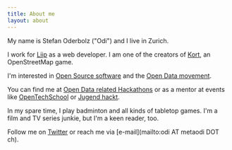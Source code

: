 ```yaml
---
title: About me
layout: about
---
```


My name is Stefan Oderbolz ("Odi") and I live in Zurich.

I work for [Liip](http://www.liip.ch/) as a web developer. I am one of the creators of [Kort](http://www.kort.ch/), an OpenStreetMap game.

I'm interested in [Open Source software](http://github.com/metaodi) and the [Open Data movement](http://www.opendata.ch/).

You can find me at [Open Data related Hackathons](https://make.opendata.ch/) or as a mentor at events like [OpenTechSchool](http://www.opentechschool.org/) or [Jugend hackt](https://jugendhackt.ch).

In my spare time, I play badminton and all kinds of tabletop games. I'm a film and TV series junkie, but I'm a keen reader, too.

Follow me on [Twitter](http://twitter.com/odi) or reach me via [e-mail](mailto:odi AT metaodi DOT ch).
